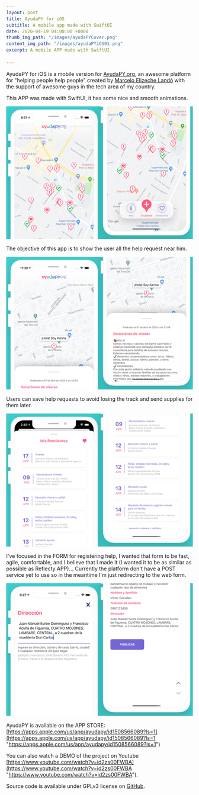 ```yaml
---
layout: post
title: AyudaPY for iOS
subtitle: A mobile app made with SwiftUI
date: 2020-04-19 04:00:00 +0000
thumb_img_path: "/images/ayudaPYCover.png"
content_img_path: "/images/ayudaPYiOS01.png"
excerpt: A mobile APP made with SwiftUI

---
```

AyudaPY for iOS is a mobile version for [AyudaPY.org](https://ayudapy.org), an awesome platform for "helping people help people" created by [Marcelo Elizeche Landó](https://melizeche.com/) with the support of awesome guys in the tech area of my country.

This APP was made with SwiftUI, it has some nice and smooth animations.

![](/images/portfolio01.png)

The objective of this app is to show the user all the help request near him.

![](/images/portfolio03.png)

Users can save help requests to avoid losing the track and send supplies for them later.

![](/images/portfolio02.png)

I've focused in the FORM for registering help, I wanted that form to be fast, agile, comfortable, and I believe that I made it (I wanted it to be as similar as possible as Reflecty APP)... Currently the platform don't have a POST service yet to use so in the meantime I'm just redirecting to the web form.

![](/images/portfolio04.png)

AyudaPY is available on the APP STORE:  
[https://apps.apple.com/us/app/ayudapy/id1508566089?ls=1](https://apps.apple.com/us/app/ayudapy/id1508566089?ls=1 "https://apps.apple.com/us/app/ayudapy/id1508566089?ls=1")

You can also watch a DEMO of the project on Youtube [https://www.youtube.com/watch?v=id2zs00FWBA](https://www.youtube.com/watch?v=id2zs00FWBA "https://www.youtube.com/watch?v=id2zs00FWBA").

Source code is available under GPLv3 license on [GitHub](https://github.com/pescode/AyudaPY-iOS).